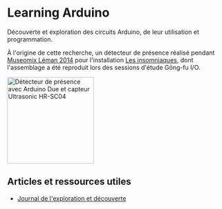 # Learning Arduino

Découverte et exploration des circuits Arduino, de leur utilisation et programmation.

À l'origine de cette recherche, un détecteur de présence réalisé pendant [Museomix Léman 2014](https://www.youtube.com/watch?v=oUsMMFYjZR4) pour l'installation [Les insomniaques](https://github.com/MuseomixLeman/Equipe-6), dont l'assemblage a été reproduit lors des sessions d'étude Gōng-fu I/O.

<img src="https://github.com/MuseomixLeman/Equipe-6/blob/master/images/IMG_6250.JPG" height="200" title="Détecteur de présence avec Arduino Due et capteur Ultrasonic HR-SC04" />

## Articles et ressources utiles

* [Journal de l'exploration et découverte](Learning-Trail.md)
